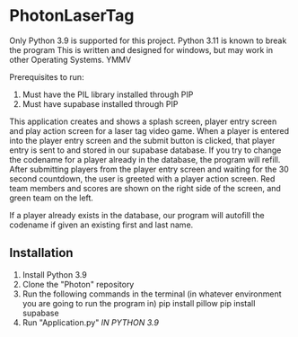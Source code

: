 # PhotonLaserTag
Only Python 3.9 is supported for this project. Python 3.11 is known to break the program
This is written and designed for windows, but may work in other Operating Systems. YMMV


Prerequisites to run: 
1. Must have the PIL library installed through PIP
2. Must have supabase installed through PIP


This application creates and shows a splash screen, player entry screen and play action screen for a laser tag video game. 
When a player is entered into the player entry screen and the submit button is clicked, 
that player entry is sent to and stored in our supabase database. If you try to change the codename for 
a player already in the database, the program will refill. After submitting players from the player entry screen and waiting for the 30 second countdown, the user is greeted with a player action screen. Red team members and scores are shown on the right side of the screen, and green team on the left. 

If a player already exists in the database, 
our program will autofill the codename if given an existing first and last name.

## Installation
1. Install Python 3.9
2. Clone the "Photon" repository
3. Run the following commands in the terminal (in whatever environment you are going to run the program in)
    pip install pillow
    pip install supabase
4. Run "Application.py" *IN PYTHON 3.9*
